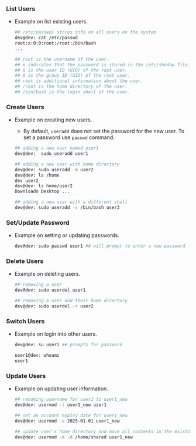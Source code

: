### List Users 
- Example on list existing users.

    ``` bash
    ## /etc/passwd/ stores info on all users on the system
    dev@dev: cat /etc/passwd
    root:x:0:0:root:/root:/bin/bash
    ...

    ## root is the username of the user.
    ## x indicates that the password is stored in the /etc/shadow file.
    ## 0 is the user ID (UID) of the root user.
    ## 0 is the group ID (GID) of the root user.
    ## root is additional information about the user.
    ## /root is the home directory of the user.
    ## /bin/bash is the login shell of the user.
    ```

### Create Users 
- Example on creating new users.
    - By default, <code>useradd</code> does not set the password for the new user. To set a password use <code>passwd</code> command.

    ``` bash
    ## adding a new user named user1
    dev@dev:  sudo useradd user1 

    ## adding a new user with home directory 
    dev@dev: sudo useradd -m user2
    dev@dev: ls /home 
    dev user2
    dev@dev: ls home/user2
    Downloads Desktop ...
    
    ## adding a new user with a different shell
    dev@dev: sudo useradd -s /bin/bash user3
    ```
    
### Set/Update Password
- Example on setting or updating passwords.

    ``` bash
    dev@dev: sudo passwd user1 ## will prompt to enter a new password
    ```

### Delete Users 
- Example on deleting users.

    ``` bash
    ## removing a user
    dev@dev: sudo userdel user1

    ## removing a user and their home directory 
    dev@dev: sudo userdel -r user2
    ```

### Switch Users 
- Example on login into other users.

    ``` bash
    dev@dev: su user1 ## prompts for password

    user1@dev: whoami
    user1
    ```

### Update Users
- Example on updating user information.

    ```bash
    ## renaming username for user1 to user1_new
    dev@dev: usermod -l user1_new user1

    ## set an account expiry date for user1_new
    dev@dev: usermod -e 2025-01-01 user1_new

    ## update user's home directory and move all contents in the existing directory to the updated home directory
    dev@dev: usermod -m -d /home/shared user1_new
    ```
